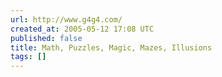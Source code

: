 ```yaml
---
url: http://www.g4g4.com/
created_at: 2005-05-12 17:08 UTC
published: false
title: Math, Puzzles, Magic, Mazes, Illusions
tags: []
---
```



